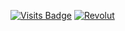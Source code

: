 <!--Started counting September 18th 2023 -->
[![Visits Badge](https://badges.pufler.dev/visits/bl4ckswordsman/bl4ckswordsman)](https://github.com/bl4ckswordsman)
<a href='https://revolut.me/ight' target="_blank"><img alt='Revolut' src='https://img.shields.io/badge/Donate-100000?style=flat&logo=Revolut&logoColor=FFFFFF&labelColor=2c1385&color=black'/></a>

<!--
**bl4ckswordsman/bl4ckswordsman** is a ✨ _special_ ✨ repository because its `README.md` (this file) appears on your GitHub profile.

Here are some ideas to get you started:

- 🔭 I’m currently working on ...
- 🌱 I’m currently learning ...
- 👯 I’m looking to collaborate on ...
- 🤔 I’m looking for help with ...
- 💬 Ask me about ...
- 📫 How to reach me: ...
- 😄 Pronouns: ...
- ⚡ Fun fact: ...
-->
